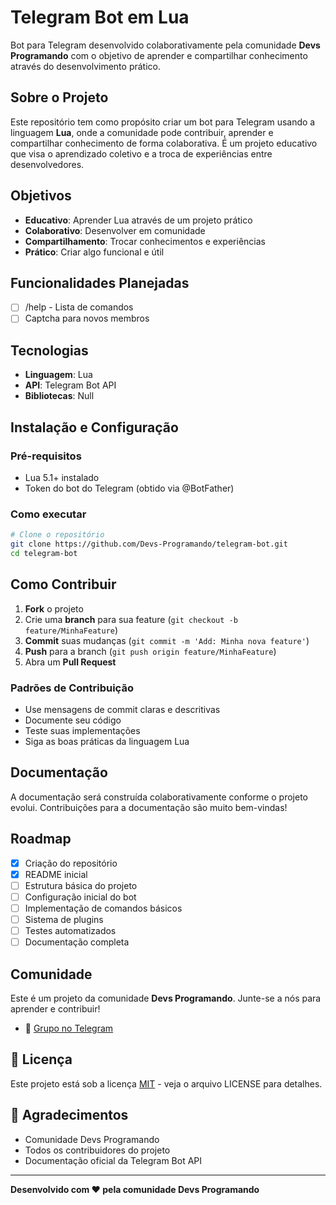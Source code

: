 # Telegram Bot em Lua

Bot para Telegram desenvolvido colaborativamente pela comunidade **Devs Programando** com o objetivo de aprender e compartilhar conhecimento através do desenvolvimento prático.

## Sobre o Projeto

Este repositório tem como propósito criar um bot para Telegram usando a linguagem **Lua**, onde a comunidade pode contribuir, aprender e compartilhar conhecimento de forma colaborativa. É um projeto educativo que visa o aprendizado coletivo e a troca de experiências entre desenvolvedores.

## Objetivos

- **Educativo**: Aprender Lua através de um projeto prático
- **Colaborativo**: Desenvolver em comunidade
- **Compartilhamento**: Trocar conhecimentos e experiências
- **Prático**: Criar algo funcional e útil

## Funcionalidades Planejadas

- [ ] /help - Lista de comandos
- [ ] Captcha para novos membros

## Tecnologias

- **Linguagem**: Lua
- **API**: Telegram Bot API
- **Bibliotecas**: Null

## Instalação e Configuração

### Pré-requisitos

- Lua 5.1+ instalado
- Token do bot do Telegram (obtido via @BotFather)

### Como executar

```bash
# Clone o repositório
git clone https://github.com/Devs-Programando/telegram-bot.git
cd telegram-bot

```

## Como Contribuir

1. **Fork** o projeto
2. Crie uma **branch** para sua feature (`git checkout -b feature/MinhaFeature`)
3. **Commit** suas mudanças (`git commit -m 'Add: Minha nova feature'`)
4. **Push** para a branch (`git push origin feature/MinhaFeature`)
5. Abra um **Pull Request**

### Padrões de Contribuição

- Use mensagens de commit claras e descritivas
- Documente seu código
- Teste suas implementações
- Siga as boas práticas da linguagem Lua

## Documentação

A documentação será construída colaborativamente conforme o projeto evolui. Contribuições para a documentação são muito bem-vindas!

## Roadmap

- [x] Criação do repositório
- [x] README inicial
- [ ] Estrutura básica do projeto
- [ ] Configuração inicial do bot
- [ ] Implementação de comandos básicos
- [ ] Sistema de plugins
- [ ] Testes automatizados
- [ ] Documentação completa

## Comunidade

Este é um projeto da comunidade **Devs Programando**. Junte-se a nós para aprender e contribuir!

- 💬 [Grupo no Telegram](https://t.me/devsprogramando)

## 📄 Licença

Este projeto está sob a licença [MIT](LICENSE) - veja o arquivo LICENSE para detalhes.

## 🙏 Agradecimentos

- Comunidade Devs Programando
- Todos os contribuidores do projeto
- Documentação oficial da Telegram Bot API

---

**Desenvolvido com ❤️ pela comunidade Devs Programando**